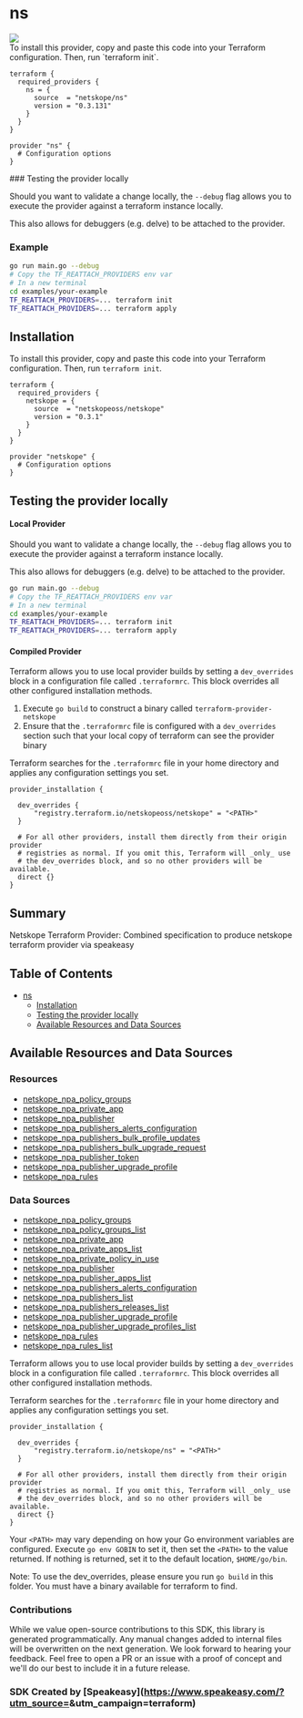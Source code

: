 # ns

<div align="left">
    <a href="https://www.speakeasy.com/?utm_source=<no value>&utm_campaign=terraform"><img src="https://custom-icon-badges.demolab.com/badge/-Built%20By%20Speakeasy-212015?style=for-the-badge&logoColor=FBE331&logo=speakeasy&labelColor=545454" /></a>
</div>

<no value>
<!-- Start SDK <no value> -->
To install this provider, copy and paste this code into your Terraform configuration. Then, run `terraform init`.

```hcl
terraform {
  required_providers {
    ns = {
      source  = "netskope/ns"
      version = "0.3.131"
    }
  }
}

provider "ns" {
  # Configuration options
}
```
<!-- End SDK <no value> -->

<no value>
<!-- Start SDK <no value> -->
### Testing the provider locally

Should you want to validate a change locally, the `--debug` flag allows you to execute the provider against a terraform instance locally.

This also allows for debuggers (e.g. delve) to be attached to the provider.

### Example

```sh
go run main.go --debug
# Copy the TF_REATTACH_PROVIDERS env var
# In a new terminal
cd examples/your-example
TF_REATTACH_PROVIDERS=... terraform init
TF_REATTACH_PROVIDERS=... terraform apply
```
<!-- End SDK <no value> -->

<no value>
<!-- Start SDK <no value> -->

<!-- End SDK <no value> -->

<!-- Start Installation [installation] -->
## Installation

To install this provider, copy and paste this code into your Terraform configuration. Then, run `terraform init`.

```hcl
terraform {
  required_providers {
    netskope = {
      source  = "netskopeoss/netskope"
      version = "0.3.1"
    }
  }
}

provider "netskope" {
  # Configuration options
}
```
<!-- End Installation [installation] -->

<!-- Start Testing the provider locally [usage] -->
## Testing the provider locally

#### Local Provider

Should you want to validate a change locally, the `--debug` flag allows you to execute the provider against a terraform instance locally.

This also allows for debuggers (e.g. delve) to be attached to the provider.

```sh
go run main.go --debug
# Copy the TF_REATTACH_PROVIDERS env var
# In a new terminal
cd examples/your-example
TF_REATTACH_PROVIDERS=... terraform init
TF_REATTACH_PROVIDERS=... terraform apply
```

#### Compiled Provider

Terraform allows you to use local provider builds by setting a `dev_overrides` block in a configuration file called `.terraformrc`. This block overrides all other configured installation methods.

1. Execute `go build` to construct a binary called `terraform-provider-netskope`
2. Ensure that the `.terraformrc` file is configured with a `dev_overrides` section such that your local copy of terraform can see the provider binary

Terraform searches for the `.terraformrc` file in your home directory and applies any configuration settings you set.

```
provider_installation {

  dev_overrides {
      "registry.terraform.io/netskopeoss/netskope" = "<PATH>"
  }

  # For all other providers, install them directly from their origin provider
  # registries as normal. If you omit this, Terraform will _only_ use
  # the dev_overrides block, and so no other providers will be available.
  direct {}
}
```
<!-- End Testing the provider locally [usage] -->

<!-- Start Summary [summary] -->
## Summary

Netskope Terraform Provider: Combined specification to produce netskope terraform provider via speakeasy
<!-- End Summary [summary] -->

<!-- Start Table of Contents [toc] -->
## Table of Contents
<!-- $toc-max-depth=2 -->
* [ns](#ns)
  * [Installation](#installation)
  * [Testing the provider locally](#testing-the-provider-locally)
  * [Available Resources and Data Sources](#available-resources-and-data-sources)

<!-- End Table of Contents [toc] -->

<!-- Start Available Resources and Data Sources [operations] -->
## Available Resources and Data Sources

### Resources

* [netskope_npa_policy_groups](docs/resources/npa_policy_groups.md)
* [netskope_npa_private_app](docs/resources/npa_private_app.md)
* [netskope_npa_publisher](docs/resources/npa_publisher.md)
* [netskope_npa_publishers_alerts_configuration](docs/resources/npa_publishers_alerts_configuration.md)
* [netskope_npa_publishers_bulk_profile_updates](docs/resources/npa_publishers_bulk_profile_updates.md)
* [netskope_npa_publishers_bulk_upgrade_request](docs/resources/npa_publishers_bulk_upgrade_request.md)
* [netskope_npa_publisher_token](docs/resources/npa_publisher_token.md)
* [netskope_npa_publisher_upgrade_profile](docs/resources/npa_publisher_upgrade_profile.md)
* [netskope_npa_rules](docs/resources/npa_rules.md)
### Data Sources

* [netskope_npa_policy_groups](docs/data-sources/npa_policy_groups.md)
* [netskope_npa_policy_groups_list](docs/data-sources/npa_policy_groups_list.md)
* [netskope_npa_private_app](docs/data-sources/npa_private_app.md)
* [netskope_npa_private_apps_list](docs/data-sources/npa_private_apps_list.md)
* [netskope_npa_private_policy_in_use](docs/data-sources/npa_private_policy_in_use.md)
* [netskope_npa_publisher](docs/data-sources/npa_publisher.md)
* [netskope_npa_publisher_apps_list](docs/data-sources/npa_publisher_apps_list.md)
* [netskope_npa_publishers_alerts_configuration](docs/data-sources/npa_publishers_alerts_configuration.md)
* [netskope_npa_publishers_list](docs/data-sources/npa_publishers_list.md)
* [netskope_npa_publishers_releases_list](docs/data-sources/npa_publishers_releases_list.md)
* [netskope_npa_publisher_upgrade_profile](docs/data-sources/npa_publisher_upgrade_profile.md)
* [netskope_npa_publisher_upgrade_profiles_list](docs/data-sources/npa_publisher_upgrade_profiles_list.md)
* [netskope_npa_rules](docs/data-sources/npa_rules.md)
* [netskope_npa_rules_list](docs/data-sources/npa_rules_list.md)
<!-- End Available Resources and Data Sources [operations] -->

<!-- Placeholder for Future Speakeasy SDK Sections -->

Terraform allows you to use local provider builds by setting a `dev_overrides` block in a configuration file called `.terraformrc`. This block overrides all other configured installation methods.

Terraform searches for the `.terraformrc` file in your home directory and applies any configuration settings you set.

```
provider_installation {

  dev_overrides {
      "registry.terraform.io/netskope/ns" = "<PATH>"
  }

  # For all other providers, install them directly from their origin provider
  # registries as normal. If you omit this, Terraform will _only_ use
  # the dev_overrides block, and so no other providers will be available.
  direct {}
}
```

Your `<PATH>` may vary depending on how your Go environment variables are configured. Execute `go env GOBIN` to set it, then set the `<PATH>` to the value returned. If nothing is returned, set it to the default location, `$HOME/go/bin`.

Note: To use the dev_overrides, please ensure you run `go build` in this folder. You must have a binary available for terraform to find.

### Contributions

While we value open-source contributions to this SDK, this library is generated programmatically. Any manual changes added to internal files will be overwritten on the next generation. 
We look forward to hearing your feedback. Feel free to open a PR or an issue with a proof of concept and we'll do our best to include it in a future release. 

### SDK Created by [Speakeasy](https://www.speakeasy.com/?utm_source=<no value>&utm_campaign=terraform)

